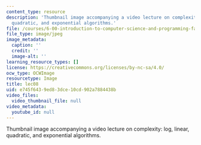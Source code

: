 ```yaml
---
content_type: resource
description: 'Thumbnail image accompanying a video lecture on complexity: log, linear,
  quadratic, and exponential algorithms.'
file: /courses/6-00-introduction-to-computer-science-and-programming-fall-2008/e745f6439ed83dce10cd902a7884438b_lec08.jpg
file_type: image/jpeg
image_metadata:
  caption: ''
  credit: ''
  image-alt: ''
learning_resource_types: []
license: https://creativecommons.org/licenses/by-nc-sa/4.0/
ocw_type: OCWImage
resourcetype: Image
title: lec08
uid: e745f643-9ed8-3dce-10cd-902a7884438b
video_files:
  video_thumbnail_file: null
video_metadata:
  youtube_id: null
---
```

Thumbnail image accompanying a video lecture on complexity: log, linear, quadratic, and exponential algorithms.